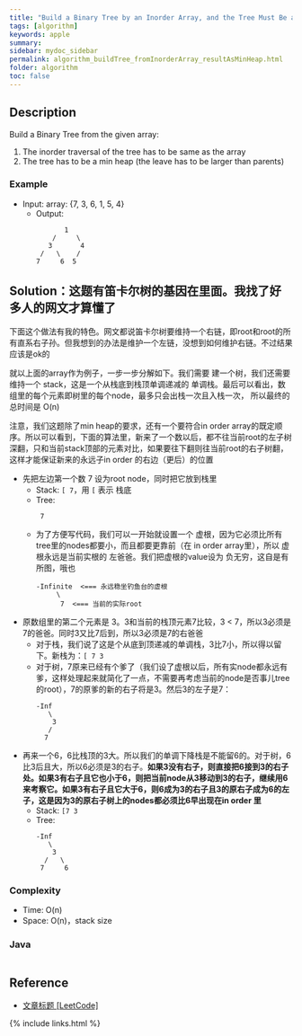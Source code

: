 ```yaml
---
title: "Build a Binary Tree by an Inorder Array, and the Tree Must Be a Min Heap"
tags: [algorithm]
keywords: apple
summary:
sidebar: mydoc_sidebar
permalink: algorithm_buildTree_fromInorderArray_resultAsMinHeap.html
folder: algorithm
toc: false
---
```


## Description
Build a Binary Tree from the given array:
1. The inorder traversal of the tree has to be same as the array
2. The tree has to be a min heap (the leave has to be larger than parents)

### Example
* Input: array: {7, 3, 6, 1, 5, 4}
  * Output: 
    ```
           1
        /     \
       3       4
     /   \    /
    7     6  5
    ```

## Solution：这题有笛卡尔树的基因在里面。我找了好多人的网文才算懂了
下面这个做法有我的特色。网文都说笛卡尔树要维持一个右链，即root和root的所有直系右子孙。但我想到的办法是维护一个左链，没想到如何维护右链。不过结果应该是ok的

就以上面的array作为例子，一步一步分解如下。我们需要 建一个树，我们还需要维持一个 stack，这是一个从栈底到栈顶单调递减的 单调栈。最后可以看出，数组里的每个元素即树里的每个node，最多只会出栈一次且入栈一次，
所以最终的总时间是 O(n)

注意，我们这题除了min heap的要求，还有一个要符合in order array的既定顺序。所以可以看到，下面的算法里，新来了一个数以后，都不往当前root的左子树深翻，只和当前stack顶部的元素对比，如果要往下翻则往当前root的右子树翻，这样才能保证新来的永远子in order 的右边（更后）的位置

* 先把左边第一个数 7 设为root node，同时把它放到栈里
  * Stack: `[ 7`，用 `[` 表示 栈底
  * Tree:
    ```
     7
    ```
  * 为了方便写代码，我们可以一开始就设置一个 虚根，因为它必须比所有tree里的nodes都要小，而且都要更靠前（在 in order array里），所以 虚根永远是当前实根的 左爸爸。我们把虚根的value设为 负无穷，这自是有所图，哦也
    ```
    -Infinite  <=== 永远稳坐钓鱼台的虚根
         \
          7  <=== 当前的实际root
    ```
* 原数组里的第二个元素是 3。3和当前的栈顶元素7比较，3 < 7，所以3必须是7的爸爸。同时3又比7后到，所以3必须是7的右爸爸
  * 对于栈，我们说了这是个从底到顶递减的单调栈，3比7小，所以得以留下。新栈为：`[ 7 3`
  * 对于树，7原来已经有个爹了（我们设了虚根以后，所有实node都永远有爹，这样处理起来就简化了一点，不需要再考虑当前的node是否事儿tree的root），7的原爹的新的右子将是3。然后3的左子是7：
    ```
    -Inf
       \
        3
       /
      7
    ```
* 再来一个6，6比栈顶的3大。所以我们的单调下降栈是不能留6的。对于树，6比3后且大，所以6必须是3的右子。**如果3没有右子，则直接把6接到3的右子处。如果3有右子且它也小于6，则把当前node从3移动到3的右子，继续用6来考察它。如果3有右子且它大于6，则6成为3的右子且3的原右子成为6的左子，这是因为3的原右子树上的nodes都必须比6早出现在in order 里**
  * Stack: `[7 3`
  * Tree:
    ```
    -Inf
       \
        3
      /   \
     7     6
    ```

### Complexity
* Time: O(n)
* Space: O(n)，stack size

### Java
```java

```

## Reference
* [文章标题 [LeetCode]](网址放在这里)

{% include links.html %}
